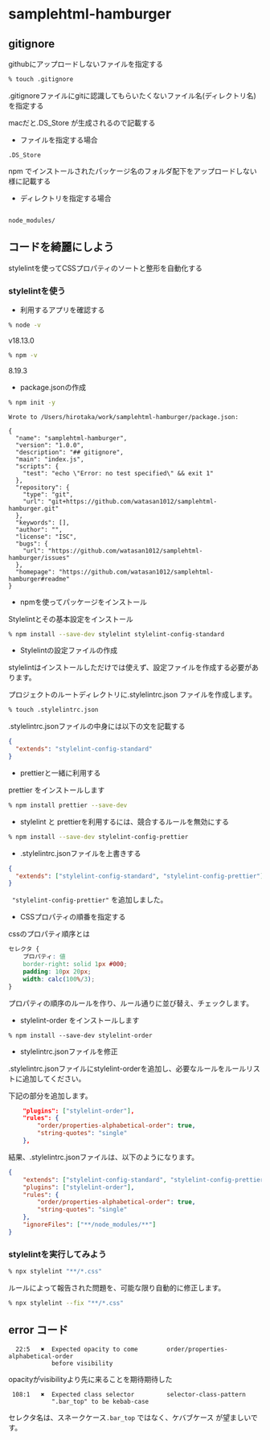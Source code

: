 # samplehtml-hamburger

## gitignore

githubにアップロードしないファイルを指定する

```sh
% touch .gitignore
```

.gitignoreファイルにgitに認識してもらいたくないファイル名(ディレクトリ名)を指定する

macだと.DS_Store が生成されるので記載する

- ファイルを指定する場合

```.gitignore
.DS_Store
```

npm でインストールされたパッケージ名のフォルダ配下をアップロードしない様に記載する

- ディレクトリを指定する場合

```.gitignore

node_modules/
```

## コードを綺麗にしよう

stylelintを使ってCSSプロパティのソートと整形を自動化する

### stylelintを使う

- 利用するアプリを確認する

```sh
% node -v
```

v18.13.0

```sh
% npm -v
```

8.19.3

- package.jsonの作成

```sh
% npm init -y
```

```
Wrote to /Users/hirotaka/work/samplehtml-hamburger/package.json:

{
  "name": "samplehtml-hamburger",
  "version": "1.0.0",
  "description": "## gitignore",
  "main": "index.js",
  "scripts": {
    "test": "echo \"Error: no test specified\" && exit 1"
  },
  "repository": {
    "type": "git",
    "url": "git+https://github.com/watasan1012/samplehtml-hamburger.git"
  },
  "keywords": [],
  "author": "",
  "license": "ISC",
  "bugs": {
    "url": "https://github.com/watasan1012/samplehtml-hamburger/issues"
  },
  "homepage": "https://github.com/watasan1012/samplehtml-hamburger#readme"
}
```

- npmを使ってパッケージをインストール

Stylelintとその基本設定をインストール

```sh
% npm install --save-dev stylelint stylelint-config-standard
```

- Stylelintの設定ファイルの作成

stylelintはインストールしただけでは使えず、設定ファイルを作成する必要があります。

プロジェクトのルートディレクトリに.stylelintrc.json ファイルを作成します。

```sh
% touch .stylelintrc.json
```

.stylelintrc.jsonファイルの中身には以下の文を記載する

```.stylelintrc.json
{
  "extends": "stylelint-config-standard"
}
```

- prettierと一緒に利用する

prettier をインストールします

```sh
% npm install prettier --save-dev
```

- stylelint と prettierを利用するには、競合するルールを無効にする

```sh
% npm install --save-dev stylelint-config-prettier
```

- .stylelintrc.jsonファイルを上書きする

```.stylelintrc.json
{
  "extends": ["stylelint-config-standard", "stylelint-config-prettier"]
}
```

``` "stylelint-config-prettier"``` を追加しました。

- CSSプロパティの順番を指定する

cssのプロパティ順序とは

```css
セレクタ {
    プロパティ: 値
    border-right: solid 1px #000;
    padding: 10px 20px;
    width: calc(100%/3);
}
```

プロパティの順序のルールを作り、ルール通りに並び替え、チェックします。

* stylelint-order をインストールします

```shell
% npm install --save-dev stylelint-order
```
* stylelintrc.jsonファイルを修正

.stylelintrc.jsonファイルにstylelint-orderを追加し、必要なルールをルールリストに追加してください。

下記の部分を追加します。

```json:.stylelintrc.json
    "plugins": ["stylelint-order"],
    "rules": {
        "order/properties-alphabetical-order": true,
        "string-quotes": "single"
    },
```

結果、.stylelintrc.jsonファイルは、以下のようになります。

```json:.stylelintrc.json
{
    "extends": ["stylelint-config-standard", "stylelint-config-prettier"],
    "plugins": ["stylelint-order"],
    "rules": {
        "order/properties-alphabetical-order": true,
        "string-quotes": "single"
    },
    "ignoreFiles": ["**/node_modules/**"]
}
```

### stylelintを実行してみよう

```sh
% npx stylelint "**/*.css"
```

ルールによって報告された問題を、可能な限り自動的に修正します。

```sh
% npx stylelint --fix "**/*.css"
```

## error コード

```
  22:5   ✖  Expected opacity to come        order/properties-alphabetical-order
            before visibility
```

opacityがvisibilityより先に来ることを期待期待した

```
 108:1   ✖  Expected class selector         selector-class-pattern
            ".bar_top" to be kebab-case
```

セレクタ名は、スネークケース`.bar_top` ではなく、ケバブケース が望ましいです。